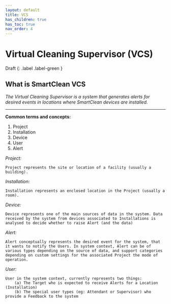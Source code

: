 ```yaml
---
layout: default
title: VCS
has_children: true
has_toc: true
nav_order: 4
---
```


# Virtual Cleaning Supervisor (VCS)
Draft
{: .label .label-green }

## What is SmartClean VCS
*The Virtual Cleaning Supervisor is a system that generates alerts for desired events in locations where SmartClean devices are installed.*

---

**Common terms and concepts:**
1. Project
2. Installation
3. Device
4. User
6. Alert

*Project:*

    Project represents the site or location of a facility (usually a building).

*Installation:*

    Installation represents an enclosed location in the Project (usually a room).

*Device:*

    Device represents one of the main sources of data in the system. Data received by the system from devices associated to Installations is analysed to decide whether to raise Alert (and the data)

*Alert:*

    Alert conceptually represents the desired event for the system, that it wants to notify the Users. In system context, Alert can be of various types depending on the source of data, and support categories depending on custom settings for the associated Project the mode of operation.

*User:*

    User in the system context, currently represents two things: 
        (a) The Target who is expected to receive Alerts for a Location (Installation)
        (b) The special user types (eg: Attendant or Supervisor) who provide a Feedback to the system

